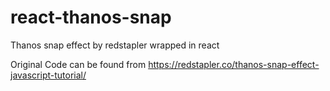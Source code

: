 # react-thanos-snap
Thanos snap effect by redstapler wrapped in react

Original Code can be found from https://redstapler.co/thanos-snap-effect-javascript-tutorial/
